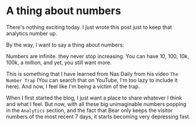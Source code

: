 # A thing about numbers

There's nothing exciting today. I just wrote this post just to keep that analytics number up.

By the way, I want to say a thing about numbers:

Numbers are infinite. they never stop increasing. You can have 10, 100, 10k, 100k, a million, and yet, you still want more.

This is something that I have learned from Nas Daily from his video `The Number Trap` (You can search that on YouTube, I'm too lazy to include it here). And now, I feel like I'm being a victim of the trap.

When I first started the blog, I just want a place to share whatever I think and what I feel. But now, with all these big unimaginable numbers popping in the `Analytics` section, and the fact that Bear only keeps the visitor numbers of the most recent 7 days, it starts becoming very depressing fast.